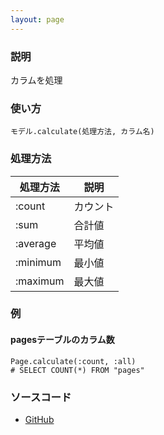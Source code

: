 ```yaml
---
layout: page
---
```

### 説明
カラムを処理

### 使い方
    モデル.calculate(処理方法, カラム名)

### 処理方法

処理方法 | 説明
---- | ----
:count | カウント
:sum | 合計値
:average | 平均値
:minimum | 最小値
:maximum | 最大値

### 例
#### pagesテーブルのカラム数
    Page.calculate(:count, :all)
    # SELECT COUNT(*) FROM "pages"

### ソースコード
* [GitHub](https://github.com/rails/rails/blob/f33d52c95217212cbacc8d5e44b5a8e3cdc6f5b3/activerecord/lib/active_record/relation/calculations.rb#L127)